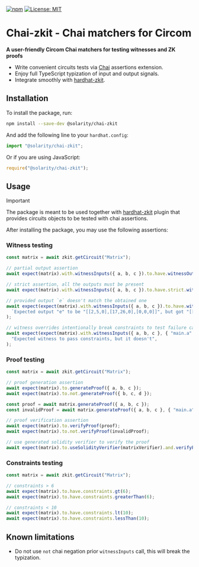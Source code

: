 [![npm](https://img.shields.io/npm/v/@solarity/chai-zkit.svg)](https://www.npmjs.com/package/@solarity/chai-zkit)
[![License: MIT](https://img.shields.io/badge/License-MIT-yellow.svg)](https://opensource.org/licenses/MIT)

# Chai-zkit - Chai matchers for Circom

**A user-friendly Circom Chai matchers for testing witnesses and ZK proofs**

- Write convenient circuits tests via [Chai](https://www.chaijs.com/) assertions extension.
- Enjoy full TypeScript typization of input and output signals.
- Integrate smoothly with [hardhat-zkit](https://github.com/dl-solarity/hardhat-zkit).

## Installation

To install the package, run:

```bash
npm install --save-dev @solarity/chai-zkit
```

And add the following line to your `hardhat.config`:

```ts
import "@solarity/chai-zkit";
```

Or if you are using JavaScript:

```js
require("@solarity/chai-zkit");
```

## Usage

> [!IMPORTANT]
> The package is meant to be used together with [hardhat-zkit](https://github.com/dl-solarity/hardhat-zkit) plugin that provides circuits objects to be tested with chai assertions.

After installing the package, you may use the following assertions:

### Witness testing

```ts
const matrix = await zkit.getCircuit("Matrix");

// partial output assertion
await expect(matrix).with.witnessInputs({ a, b, c }).to.have.witnessOutputs({ d });

// strict assertion, all the outputs must be present
await expect(matrix).with.witnessInputs({ a, b, c }).to.have.strict.witnessOutputs({ d, e, f });

// provided output `e` doesn't match the obtained one
await expect(expect(matrix).with.witnessInputs({ a, b, c }).to.have.witnessOutputs({ e })).to.be.rejectedWith(
  `Expected output "e" to be "[[2,5,0],[17,26,0],[0,0,0]]", but got "[[1,4,0],[16,25,0],[0,0,0]]"`,
);

// witness overrides intentionally break constraints to test failure case
await expect(expect(matrix).with.witnessInputs({ a, b, c }, { "main.a": 10n }).to.passConstraints()).to.be.rejectedWith(
  "Expected witness to pass constraints, but it doesn't",
);
```

### Proof testing

```ts
const matrix = await zkit.getCircuit("Matrix");

// proof generation assertion
await expect(matrix).to.generateProof({ a, b, c });
await expect(matrix).to.not.generateProof({ b, c, d });

const proof = await matrix.generateProof({ a, b, c });
const invalidProof = await matrix.generateProof({ a, b, c }, { "main.a": 10n });

// proof verification assertion
await expect(matrix).to.verifyProof(proof);
await expect(matrix).to.not.verifyProof(invalidProof);

// use generated solidity verifier to verify the proof
await expect(matrix).to.useSolidityVerifier(matrixVerifier).and.verifyProof(proof);
```

### Constraints testing

```ts
const matrix = await zkit.getCircuit("Matrix");

// constraints > 6
await expect(matrix).to.have.constraints.gt(6);
await expect(matrix).to.have.constraints.greaterThan(6);

// constraints < 10
await expect(matrix).to.have.constraints.lt(10);
await expect(matrix).to.have.constraints.lessThan(10);
```

## Known limitations

- Do not use `not` chai negation prior `witnessInputs` call, this will break the typization.
